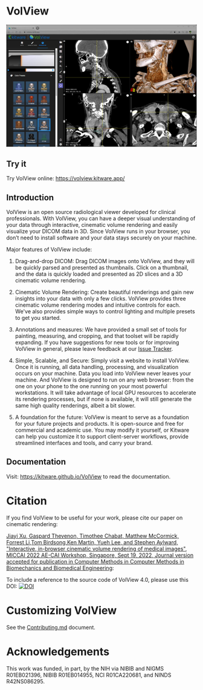 # VolView

![A screenshot of a sample VolView session](./documentation/content/gallery/VolView-Overview.jpg)

## Try it

Try VolView online: https://volview.kitware.app/

## Introduction

VolView is an open source radiological viewer developed for clinical professionals. With VolView, you can have a deeper visual understanding of your data through interactive, cinematic volume rendering and easily visualize your DICOM data in 3D. Since VolView runs in your browser, you don’t need to install software and your data stays securely on your machine.

Major features of VolView include:

1. Drag-and-drop DICOM: Drag DICOM images onto VolView, and they will be quickly parsed and presented as thumbnails.  Click on a thumbnail, and the data is quickly loaded and presented as 2D slices and a 3D cinematic volume rendering.

2. Cinematic Volume Rendering: Create beautiful renderings and gain new insights into your data with only a few clicks.  VolView provides three cinematic volume rendering modes and intuitive controls for each.  We've also provides simple ways to control lighting and multiple presets to get you started.

3. Annotations and measures: We have provided a small set of tools for painting, measuring, and cropping, and that toolset will be rapidly expanding.  If you have suggestions for new tools or for improving VolView in general, please leave feedback at our [Issue Tracker](https://github.com/Kitware/VolView/issues).

4. Simple, Scalable, and Secure: Simply visit a website to install VolView.  Once it is running, all data handling, processing, and visualization occurs on your machine.  Data you load into VolView never leaves your machine.  And VolView is designed to run on any web browser: from the one on your phone to the one running on your most powerful workstations.  It will take advantage of local GPU resources to accelerate its rendering processes, but if none is available, it will still generate the same high quality renderings, albeit a bit slower.

5. A foundation for the future: VolView is meant to serve as a foundation for your future projects and products.  It is open-source and free for commercial and academic use.  You may modify it yourself, or Kitware can help you customize it to support client-server workflows, provide streamlined interfaces and tools, and carry your brand.

## Documentation

Visit: https://kitware.github.io/VolView to read the documentation.

# Citation

If you find VolView to be useful for your work, please cite our paper on cinematic rendering:

[Jiayi Xu, Gaspard Thevenon, Timothee Chabat, Matthew McCormick, Forrest Li,Tom Birdsong,Ken Martin, Yueh Lee, and Stephen Aylward, "Interactive, in-browser cinematic volume rendering of medical images", MICCAI 2022 AE-CAI Workshop, Singapore, Sept 19, 2022, Journal version accepted for publication in Computer Methods in Computer Methods in Biomechanics and Biomedical Engineering](https://workshops.ap-lab.ca/aecai2022/wp-content/uploads/sites/10/2022/09/Paper48_IICVR_camera_ready_paper.pdf): 

To include a reference to the source code of VolView 4.0, please use this DOI:
[![DOI](https://zenodo.org/badge/248073292.svg)](https://zenodo.org/badge/latestdoi/248073292)

# Customizing VolView

See the [Contributing.md](CONTRIBUTING.md) document.

# Acknowledgements

This work was funded, in part, by the NIH via NIBIB and NIGMS R01EB021396, NIBIB R01EB014955, NCI R01CA220681, and NINDS R42NS086295.
